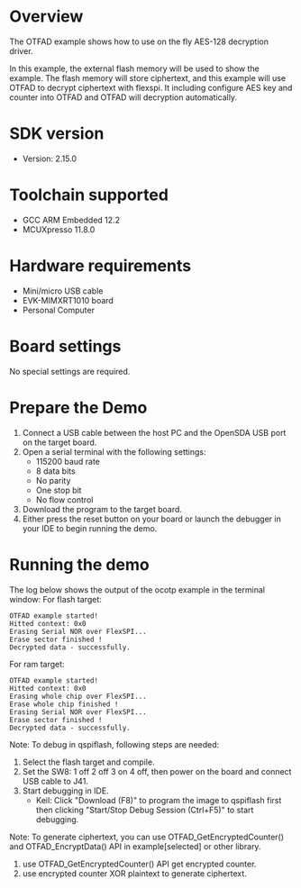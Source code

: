 Overview
========

The OTFAD example shows how to use on the fly AES-128 decryption driver.

In this example, the external flash memory will be used to show the example.
The flash memory will store ciphertext, and this example will use OTFAD to decrypt ciphertext with flexspi. 
It including configure AES key and counter into OTFAD and OTFAD will decryption automatically.

SDK version
===========
- Version: 2.15.0

Toolchain supported
===================
- GCC ARM Embedded  12.2
- MCUXpresso  11.8.0

Hardware requirements
=====================
- Mini/micro USB cable
- EVK-MIMXRT1010 board
- Personal Computer

Board settings
==============
No special settings are required.

Prepare the Demo
================
1.  Connect a USB cable between the host PC and the OpenSDA USB port on the target board. 
2.  Open a serial terminal with the following settings:
    - 115200 baud rate
    - 8 data bits
    - No parity
    - One stop bit
    - No flow control
3.  Download the program to the target board.
4.  Either press the reset button on your board or launch the debugger in your IDE to begin running the demo.

Running the demo
================
The log below shows the output of the ocotp example in the terminal window:
For flash target:
~~~~~~~~~~~~~~~~~~~~~~~~~~~~~~~~~~~
OTFAD example started!
Hitted context: 0x0
Erasing Serial NOR over FlexSPI...
Erase sector finished !
Decrypted data - successfully. 

~~~~~~~~~~~~~~~~~~~~~~~~~~~~~~~~~~~
For ram target:
~~~~~~~~~~~~~~~~~~~~~~~~~~~~~~~~~~~
OTFAD example started!
Hitted context: 0x0
Erasing whole chip over FlexSPI...
Erase whole chip finished !
Erasing Serial NOR over FlexSPI...
Erase sector finished !
Decrypted data - successfully. 

~~~~~~~~~~~~~~~~~~~~~~~~~~~~~~~~~~~


Note:
To debug in qspiflash, following steps are needed:
1. Select the flash target and compile.
2. Set the SW8: 1 off 2 off 3 on 4 off, then power on the board and connect USB cable to J41.
3. Start debugging in IDE.
   - Keil: Click "Download (F8)" to program the image to qspiflash first then clicking "Start/Stop Debug Session (Ctrl+F5)" to start debugging.

Note:
To generate ciphertext, you can use OTFAD_GetEncryptedCounter() and OTFAD_EncryptData() API in example[selected] or other library.
1. use OTFAD_GetEncryptedCounter() API get encrypted counter.
2. use encrypted counter XOR plaintext to generate ciphertext.
